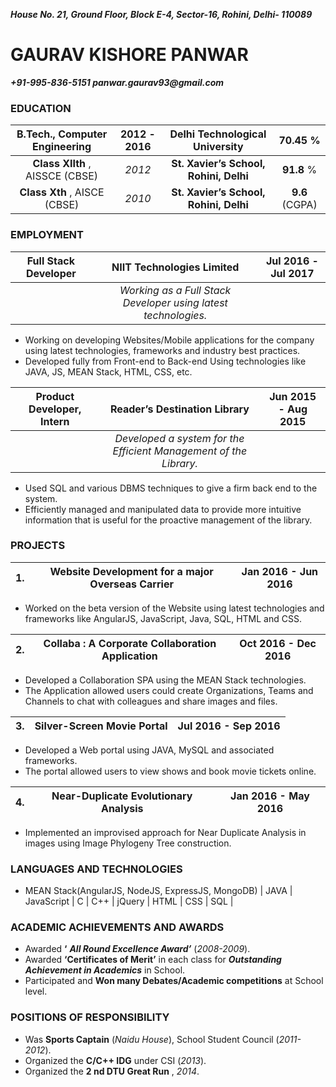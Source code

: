 **_House No. 21, Ground Floor,
Block E-4, Sector-16,
Rohini, Delhi- 110089_**

# GAURAV KISHORE PANWAR

**_+91-995-836-5151
panwar.gaurav93@gmail.com_**

### EDUCATION

| B.Tech., Computer Engineering | 2012 - 2016 | Delhi Technological University | 70.45 % |
|:-------------:|:-------------:|:-------------:|:-------------:|
| **Class XIIth** , AISSCE (CBSE)  | _2012_ | **St. Xavier’s School, Rohini, Delhi** | **91.8** % |
| **Class Xth** , AISCE (CBSE) | _2010_ | **St. Xavier’s School, Rohini, Delhi** | **9.6** (CGPA) |

### EMPLOYMENT
| Full Stack Developer | NIIT Technologies Limited | Jul 2016 - Jul 2017 |
|:-------------:|:-------------:|:-------------:|
|  | _Working as a Full Stack Developer using latest technologies._ |  |
* Working on developing Websites/Mobile applications for the company using latest technologies,
frameworks and industry best practices.
* Developed fully from Front-end to Back-end Using technologies like JAVA, JS, MEAN Stack, HTML, CSS, etc.

| Product Developer, Intern | Reader’s Destination Library | Jun 2015 - Aug 2015 |
|:-------------:|:-------------:|:-------------:|
|  | _Developed a system for the Efficient Management of the Library._ |  |
* Used SQL and various DBMS techniques to give a firm back end to the system.
* Efficiently managed and manipulated data to provide more intuitive information that is useful for the
proactive management of the library.

### PROJECTS

| 1. | Website Development for a major Overseas Carrier | Jan 2016 - Jun 2016 |
|:-------------:|:-------------:|:-------------:|
* Worked on the beta version of the Website using latest technologies and frameworks like AngularJS,
       JavaScript, Java, SQL, HTML and CSS.

| 2. | Collaba : A Corporate Collaboration Application | Oct 2016 - Dec 2016 |
|:-------------:|:-------------:|:-------------:|
* Developed a Collaboration SPA using the MEAN Stack technologies.
* The Application allowed users could create Organizations, Teams and Channels to chat with colleagues and
share images and files.

| 3. | Silver-Screen Movie Portal | Jul 2016 - Sep 2016 |
|:-------------:|:-------------:|:-------------:|
* Developed a Web portal using JAVA, MySQL and associated frameworks.
* The portal allowed users to view shows and book movie tickets online.

| 4. | Near-Duplicate Evolutionary Analysis | Jan 2016 - May 2016 |
|:-------------:|:-------------:|:-------------:|
* Implemented an improvised approach for Near Duplicate Analysis in images using Image Phylogeny Tree
construction.

### LANGUAGES AND TECHNOLOGIES
* MEAN Stack(AngularJS, NodeJS, ExpressJS, MongoDB) | JAVA | JavaScript | C | C++ | jQuery | HTML | CSS | SQL |

### ACADEMIC ACHIEVEMENTS AND AWARDS
* Awarded **‘** **_All Round Excellence Award’_** (_2008-2009_).
* Awarded **‘Certificates of Merit’** in each class for **_Outstanding Achievement in Academics_** in School.
* Participated and **Won many Debates/Academic competitions** at School level.

### POSITIONS OF RESPONSIBILITY
* Was **Sports Captain** (_Naidu House_), School Student Council (_2011-2012_).
* Organized the **C/C++ IDG** under CSI (_2013_).
* Organized the **2 nd DTU Great Run** , _2014_.
